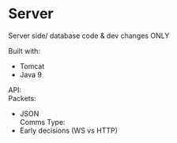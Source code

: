 # Server
Server side/ database code &amp; dev changes ONLY

Built with: 
* Tomcat
* Java 9

API:  
Packets:
* JSON  
Comms Type:
* Early decisions (WS vs HTTP)

